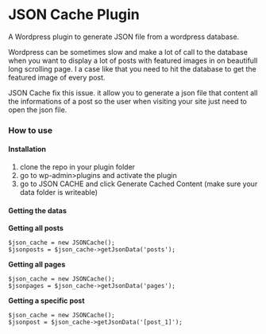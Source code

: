 # JSON Cache Plugin

A Wordpress plugin to generate JSON file from a wordpress database.

Wordpress can be sometimes slow and make a lot of call to the database when you want to display a lot of posts with featured images in on beautifull long scrolling page. I a case like that you need to hit the database to get the featured image of every post. 

JSON Cache fix this issue. it allow you to generate a json file that content all the informations of a post so the user when visiting your site just need to open the json file.   

### How to use
#### Installation
1. clone the repo in your plugin folder
2. go to wp-admin>plugins and activate the plugin
3. go to JSON CACHE and click Generate Cached Content (make sure your data folder is writeable)


#### Getting the datas
**Getting all posts**
```
$json_cache = new JSONCache();
$jsonposts = $json_cache->getJsonData('posts');
```

**Getting all pages**
```
$json_cache = new JSONCache();
$jsonpages = $json_cache->getJsonData('pages');
```

**Getting a specific post**
```
$json_cache = new JSONCache();
$jsonpost = $json_cache->getJsonData('[post_1]');
```
